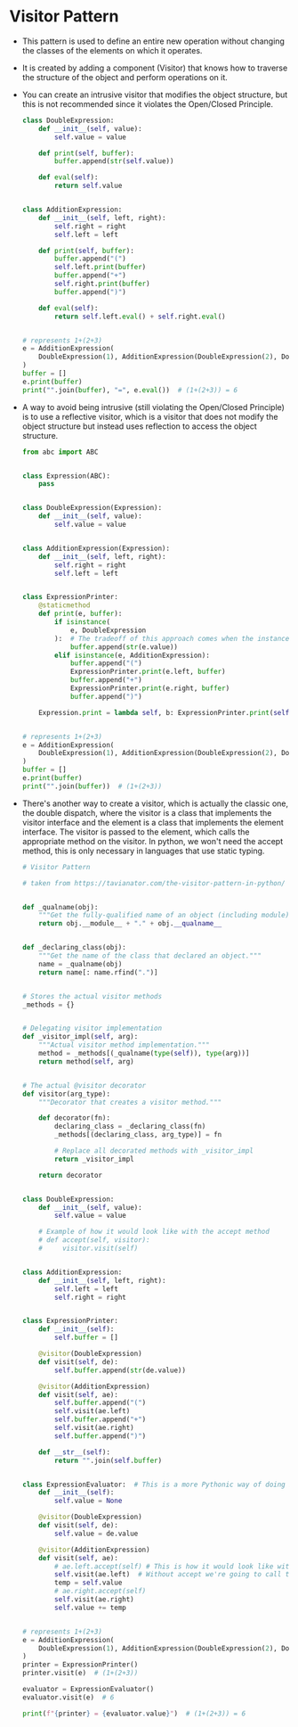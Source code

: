# Visitor Pattern

- This pattern is used to define an entire new operation without changing the classes of the elements on which it operates.
- It is created by adding a component (Visitor) that knows how to traverse the structure of the object and perform operations on it.
- You can create an intrusive visitor that modifies the object structure, but this is not recommended since it violates the Open/Closed Principle.

  ```Python
  class DoubleExpression:
      def __init__(self, value):
          self.value = value

      def print(self, buffer):
          buffer.append(str(self.value))

      def eval(self):
          return self.value


  class AdditionExpression:
      def __init__(self, left, right):
          self.right = right
          self.left = left

      def print(self, buffer):
          buffer.append("(")
          self.left.print(buffer)
          buffer.append("+")
          self.right.print(buffer)
          buffer.append(")")

      def eval(self):
          return self.left.eval() + self.right.eval()


  # represents 1+(2+3)
  e = AdditionExpression(
      DoubleExpression(1), AdditionExpression(DoubleExpression(2), DoubleExpression(3))
  )
  buffer = []
  e.print(buffer)
  print("".join(buffer), "=", e.eval())  # (1+(2+3)) = 6
  ```

- A way to avoid being intrusive (still violating the Open/Closed Principle) is to use a reflective visitor, which is a visitor that does not modify the object structure but instead uses reflection to access the object structure.

  ```Python
  from abc import ABC


  class Expression(ABC):
      pass


  class DoubleExpression(Expression):
      def __init__(self, value):
          self.value = value


  class AdditionExpression(Expression):
      def __init__(self, left, right):
          self.right = right
          self.left = left


  class ExpressionPrinter:
      @staticmethod
      def print(e, buffer):
          if isinstance(
              e, DoubleExpression
          ):  # The tradeoff of this approach comes when the instance does not exist
              buffer.append(str(e.value))
          elif isinstance(e, AdditionExpression):
              buffer.append("(")
              ExpressionPrinter.print(e.left, buffer)
              buffer.append("+")
              ExpressionPrinter.print(e.right, buffer)
              buffer.append(")")

      Expression.print = lambda self, b: ExpressionPrinter.print(self, b)


  # represents 1+(2+3)
  e = AdditionExpression(
      DoubleExpression(1), AdditionExpression(DoubleExpression(2), DoubleExpression(3))
  )
  buffer = []
  e.print(buffer)
  print("".join(buffer))  # (1+(2+3))
  ```

- There's another way to create a visitor, which is actually the classic one, the double dispatch, where the visitor is a class that implements the visitor interface and the element is a class that implements the element interface. The visitor is passed to the element, which calls the appropriate method on the visitor. In python, we won't need the accept method, this is only necessary in languages that use static typing.

  ```Python
  # Visitor Pattern

  # taken from https://tavianator.com/the-visitor-pattern-in-python/


  def _qualname(obj):
      """Get the fully-qualified name of an object (including module)."""
      return obj.__module__ + "." + obj.__qualname__


  def _declaring_class(obj):
      """Get the name of the class that declared an object."""
      name = _qualname(obj)
      return name[: name.rfind(".")]


  # Stores the actual visitor methods
  _methods = {}


  # Delegating visitor implementation
  def _visitor_impl(self, arg):
      """Actual visitor method implementation."""
      method = _methods[(_qualname(type(self)), type(arg))]
      return method(self, arg)


  # The actual @visitor decorator
  def visitor(arg_type):
      """Decorator that creates a visitor method."""

      def decorator(fn):
          declaring_class = _declaring_class(fn)
          _methods[(declaring_class, arg_type)] = fn

          # Replace all decorated methods with _visitor_impl
          return _visitor_impl

      return decorator


  class DoubleExpression:
      def __init__(self, value):
          self.value = value

      # Example of how it would look like with the accept method
      # def accept(self, visitor):
      #     visitor.visit(self)


  class AdditionExpression:
      def __init__(self, left, right):
          self.left = left
          self.right = right


  class ExpressionPrinter:
      def __init__(self):
          self.buffer = []

      @visitor(DoubleExpression)
      def visit(self, de):
          self.buffer.append(str(de.value))

      @visitor(AdditionExpression)
      def visit(self, ae):
          self.buffer.append("(")
          self.visit(ae.left)
          self.buffer.append("+")
          self.visit(ae.right)
          self.buffer.append(")")

      def __str__(self):
          return "".join(self.buffer)


  class ExpressionEvaluator:  # This is a more Pythonic way of doing it without the accept method and using a decorator
      def __init__(self):
          self.value = None

      @visitor(DoubleExpression)
      def visit(self, de):
          self.value = de.value

      @visitor(AdditionExpression)
      def visit(self, ae):
          # ae.left.accept(self) # This is how it would look like with the original visitor pattern
          self.visit(ae.left)  # Without accept we're going to call the method directly
          temp = self.value
          # ae.right.accept(self)
          self.visit(ae.right)
          self.value += temp


  # represents 1+(2+3)
  e = AdditionExpression(
      DoubleExpression(1), AdditionExpression(DoubleExpression(2), DoubleExpression(3))
  )
  printer = ExpressionPrinter()
  printer.visit(e)  # (1+(2+3))

  evaluator = ExpressionEvaluator()
  evaluator.visit(e)  # 6

  print(f"{printer} = {evaluator.value}")  # (1+(2+3)) = 6
  ```
